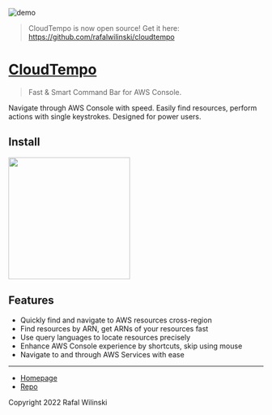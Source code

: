 ![demo](https://user-images.githubusercontent.com/3391616/195382065-092faca0-f3d4-410d-9e50-4ff1df390531.gif)

> CloudTempo is now open source! Get it here: https://github.com/rafalwilinski/cloudtempo

# [CloudTempo](https://cloudtempo.dev/)

> Fast & Smart Command Bar for AWS Console.

Navigate through AWS Console with speed. Easily find resources, perform actions with single keystrokes. Designed for power users.

## Install

[<img src="https://user-images.githubusercontent.com/3391616/195382374-aba52a79-0343-466c-a764-876e740afe79.png" width="240"/>](https://chrome.google.com/webstore/detail/cloudtempo/hnjemcffliolmflachhfoeaojlomanph)

## Features

- Quickly find and navigate to AWS resources cross-region
- Find resources by ARN, get ARNs of your resources fast
- Use query languages to locate resources precisely
- Enhance AWS Console experience by shortcuts, skip using mouse
- Navigate to and through AWS Services with ease

---

- [Homepage](https://cloudtempo.dev)
- [Repo](https://github.com/rafalwilinski/cloudtempo)

Copyright 2022 Rafal Wilinski
